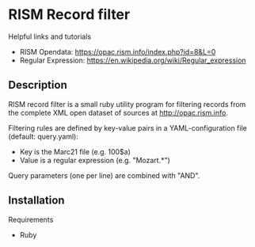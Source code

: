 # RISM Record filter

Helpful links and tutorials
* RISM Opendata: https://opac.rism.info/index.php?id=8&L=0
* Regular Expression:  https://en.wikipedia.org/wiki/Regular_expression

## Description

RISM record filter is a small ruby utility program for filtering records from the 
complete XML open dataset of sources at http://opac.rism.info. 

Filtering rules are defined by key-value pairs in a YAML-configuration file (default: query.yaml): 

* Key is the Marc21 file (e.g. 100$a)
* Value is a regular expression (e.g. "Mozart.*")

Query parameters (one per line) are combined with "AND".

## Installation

Requirements

* Ruby

